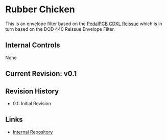 # Rubber Chicken

This is an envelope filter based on the [PedalPCB CDXL Reissue](https://www.pedalpcb.com/product/cdxl-reissue/)
which is in turn based on the DOD 440 Reissue Envelope Filter.

## Internal Controls

None

## Current Revision: v0.1

## Revision History

* 0.1: Initial Revision

## Links

* [Internal Repository](https://github.com/z2amiller/fx-CDXL)


